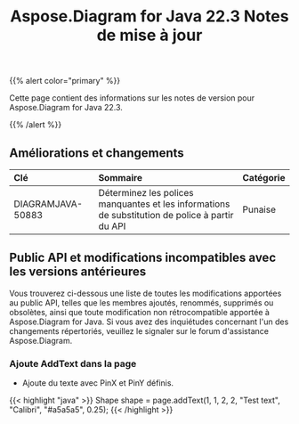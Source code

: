 ﻿---
title: Aspose.Diagram for Java 22.3 Notes de mise à jour
type: docs
weight: 25
url: /fr/java/aspose-diagram-for-java-22-3-release-notes/
---
{{% alert color="primary" %}}

Cette page contient des informations sur les notes de version pour Aspose.Diagram for Java 22.3.

{{% /alert %}}
## **Améliorations et changements**  ##

|**Clé**|**Sommaire**|**Catégorie**|
|:- |:- |:- |
|DIAGRAMJAVA-50883|Déterminez les polices manquantes et les informations de substitution de police à partir du API|Punaise|

## **Public API et modifications incompatibles avec les versions antérieures**
Vous trouverez ci-dessous une liste de toutes les modifications apportées au public API, telles que les membres ajoutés, renommés, supprimés ou obsolètes, ainsi que toute modification non rétrocompatible apportée à Aspose.Diagram for Java. Si vous avez des inquiétudes concernant l'un des changements répertoriés, veuillez le signaler sur le forum d'assistance Aspose.Diagram.

### **Ajoute AddText dans la page**
- Ajoute du texte avec PinX et PinY définis.

{{< highlight "java" >}}
Shape shape = page.addText(1, 1, 2, 2, "Test text", "Calibri", "#a5a5a5", 0.25);
{{< /highlight >}}

